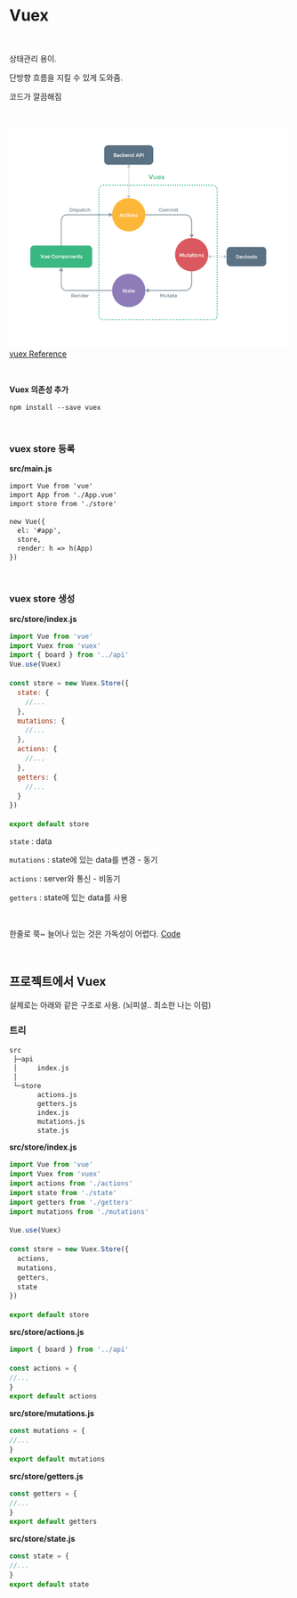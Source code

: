 # Vuex

&nbsp;

상태관리 용이.

단방향 흐름을 지킬 수 있게 도와줌.

코드가 깔끔해짐

&nbsp;

![](./assets/vuex.png)
[vuex Reference](https://vuex.vuejs.org/kr/)

&nbsp;

**Vuex 의존성 추가**
```
npm install --save vuex
```

&nbsp;

### vuex store 등록

**src/main.js**
```
import Vue from 'vue'
import App from './App.vue'
import store from './store'

new Vue({
  el: '#app',
  store,
  render: h => h(App)
})
```

&nbsp;

### vuex store 생성

**src/store/index.js**
```javascript
import Vue from 'vue'
import Vuex from 'vuex'
import { board } from '../api'
Vue.use(Vuex)

const store = new Vuex.Store({
  state: {
    //...
  },
  mutations: {
    //...
  },
  actions: {
    //...
  },
  getters: {
    //...
  }
})

export default store
```

`state` : data

`mutations` : state에 있는 data를 변경 - 동기

`actions` : server와 통신 - 비동기

`getters` : state에 있는 data를 사용

&nbsp;

한줄로 쭉~ 늘어나 있는 것은 가독성이 어렵다. [Code](./store.js)

&nbsp;
&nbsp;

## 프로젝트에서 Vuex

실제로는 아래와 같은 구조로 사용. (뇌피셜.. 최소한 나는 이럼)

### 트리
```
src
 ├─api
 │     index.js
 │
 └─store
       actions.js
       getters.js
       index.js
       mutations.js
       state.js
```



**src/store/index.js**
```javascript
import Vue from 'vue'
import Vuex from 'vuex'
import actions from './actions'
import state from './state'
import getters from './getters'
import mutations from './mutations'

Vue.use(Vuex)

const store = new Vuex.Store({
  actions,
  mutations,
  getters,
  state
})

export default store

```

**src/store/actions.js**
```javascript
import { board } from '../api'

const actions = {
//...
}
export default actions 
```

**src/store/mutations.js**
```javascript
const mutations = {
//...
}
export default mutations
```

**src/store/getters.js**
```javascript
const getters = {
//...
}
export default getters
```

**src/store/state.js**
```javascript
const state = {
//...
}
export default state
```
